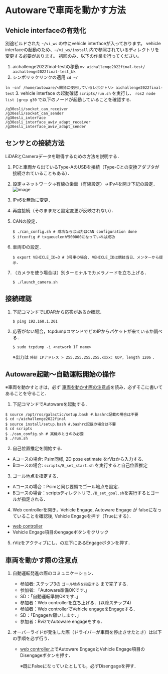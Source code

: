 # Autowareで車両を動かす方法

## Vehicle interfaceの有効化
別途ビルドされた `~/vi_ws` の中にvehicle interfaceが入っております。
vehicle interfaceの起動のため、`~/vi_ws/install` 内で参照されているディレクトリを変更する必要があります。
初回のみ、以下の作業を行ってください。

1. aichallenge2022final-testの移動 `mv aichallenge2022final-test/ aichallenge2022final-test_bk`
2. シンボリックリンクの適用 
`cd ~/`

`ln -snf /home/autoware/<開発に使用しているレポジトリ> aichallenge2022final-test`
3. vehicle interface の起動確認
`scripts/run.sh` 
を実行し、
`ros2 node list |grep g30` で以下のノードが起動していることを確認する. 

```
/g30esli/socket_can_receiver
/g30esli/socket_can_sender
/g30esli_interface
/g30esli_interface_awiv_adapt_receiver
/g30esli_interface_awiv_adapt_sender
```


## センサとの接続方法
LiDARとCameraデータを取得するための方法を説明する．


1. PCと車両から出ているType-AのUSBを接続（Type-Cとの変換アダプタが接続されていることもある）．
2. 設定→ネットワーク→有線の歯車（有線設定）→IPv4を開き下記の設定．
    ![image](https://user-images.githubusercontent.com/45618513/173177397-444d40da-1146-4d02-be77-e96ac2054268.png)

3. IPv6を無効に変更．
4. 再度接続（そのままだと設定変更が反映されない）．

5. CANの設定．
    ```
    $ ./can_config.sh # 成功ならば出力はCAN configuration done
    $ ifconfig # txqueuelenが500000になっていれば成功
    ```

6. 車両IDの設定．
    ```
    $ export VEHICLE_ID=3 # 3号車の場合. VEHICLE_IDは競技当日、メンターから提示.
    ```
7. （カメラを使う場合は）別ターミナルでカメラノードを立ち上げる．
    ```
    $ ./launch_camera.sh
    ```


## 接続確認

1. 下記コマンドでLiDARから応答があるか確認．
    ```
    $ ping 192.168.1.201
    ```
2. 応答がない場合，tcpdumpコマンドでどのIPからパケットが来ているか調べる．
    ```
    $ sudo tcpdump -i <network IF name>
    ```
    ※出力は `時刻 IPアドレス > 255.255.255.255.xxxx: UDP, length 1206` ．

## Autoware起動〜自動運転開始の操作
※車両を動かすときは，必ず [車両を動かす際の注意点](#車両を動かす際の注意点)を読み，必ずそこに書いてあることを守ること．

1. 下記コマンドでAutowareを起動する．
```
$ source /opt/ros/galactic/setup.bash #.bashrc記載の場合は不要
$ cd ~/aichallenge2022final
$ source install/setup.bash #.bashrc記載の場合は不要
$ cd scripts
$ ./can_config.sh # 実機のときのみ必要
$ ./run.sh
```

2. 自己位置推定を開始する.
- Aコースの場合: Psim同様, 2D pose estimate をrVizから入力する.
- Bコースの場合: `scripts/B_set_start.sh` を実行すると自己位置推定

3. ゴール地点を指定する．
- Aコースの場合：Psimと同じ要領でゴール地点を設定．
- Bコースの場合：scriptsディレクトリで`./B_set_goal.sh`を実行するとゴールが指定される．

4. Web controllerを開き，Vehicle Engage, Autoware Engage が falseになっていることを確認後, Vehicle Engageを押す（Trueにする）．
- [web controller](localhost:8085/web_controller/index.html)
- Vehicle Engage項目のengageボタンをクリック

5. rVizをアクティブにし、の左下にあるEngageボタンを押す．



## 車両を動かす際の注意点

1. 自動運転発進の際のコミュニケーション．
    - 参加者: ステップ3の `ゴール地点を指定する` まで完了する.
    - 参加者: 「Autoware準備OKです.」
    - SD：「自動運転準備OKです．」
    - 参加者：Web controllerを立ち上げる．(以降ステップ4)
    - 参加者：Web controllerでVehicle engageをEngageする．
    - SD：「Engageお願いします．」
    - 参加者：RvizでAutoware engageをする．

2. オーバーライドが発生した際（ドライバーが車両を停止させたとき）は以下の手順を必ず行う．
    - [web controller](localhost:8085/web_controller/index.html)上でAutoware EngageとVehicle Engage項目のDisengageボタンを押す．
    
        ※既にFalseになっていたとしても，必ずDisengageを押す．


